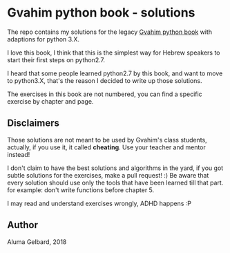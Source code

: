 # Gvahim python book - solutions
The repo contains my solutions for the legacy [Gvahim python book](http://data.cyber.org.il/python/gvahim_python_book.pdf) with adaptions for python 3.X.

I love this book, I think that this is the simplest way for Hebrew speakers to start their first steps on python2.7.

I heard that some people learned python2.7 by this book, and want to move to python3.X, that's the reason I decided to write up those solutions.

The exercises in this book are not numbered, you can find a specific exercise by chapter and page.
## Disclaimers
Those solutions are not meant to be used by Gvahim's class students, actually, if you use it, it called **cheating**. Use your teacher and mentor instead!

I don't claim to have the best solutions and algorithms in the yard, if you got subtle solutions for the exercises, make a pull request! :)
Be aware that every solution should use only the tools that have been learned till that part. for example: don't write functions before chapter 5.

I may read and understand exercises wrongly, ADHD happens :P

## Author
Aluma Gelbard, 2018